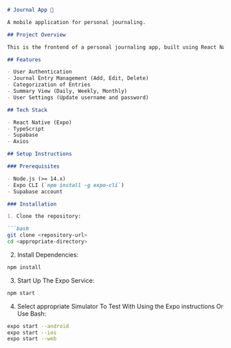 ```markdown
# Journal App 👋

A mobile application for personal journaling.

## Project Overview

This is the frontend of a personal journaling app, built using React Native and Expo. It allows users to write journal entries, categorize them, and view summaries.

## Features

- User Authentication
- Journal Entry Management (Add, Edit, Delete)
- Categorization of Entries
- Summary View (Daily, Weekly, Monthly)
- User Settings (Update username and password)

## Tech Stack

- React Native (Expo)
- TypeScript
- Supabase
- Axios

## Setup Instructions

### Prerequisites

- Node.js (>= 14.x)
- Expo CLI (`npm install -g expo-cli`)
- Supabase account

### Installation

1. Clone the repository:

```bash
git clone <repository-url>
cd <appropriate-directory>
```

2. Install Dependencies:

```bash
npm install
```

3. Start Up The Expo Service:

```bash
npm start
```

4. Select appropriate Simulator To Test With Using the Expo instructions Or Use Bash:

```bash
expo start --android
expo start --ios
expo start --web
```


